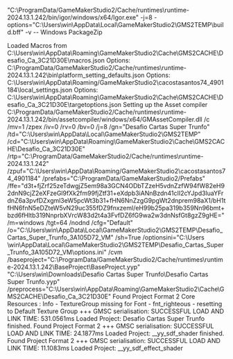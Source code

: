 "C:\ProgramData/GameMakerStudio2/Cache/runtimes\runtime-2024.13.1.242/bin/igor/windows/x64/Igor.exe"  -j=8  -options="C:\Users\win\AppData\Local\GameMakerStudio2\GMS2TEMP\build.bff" -v -- Windows PackageZip

Loaded Macros from C:\Users\win\AppData\Roaming\GameMakerStudio2\Cache\GMS2CACHE\Desafio_Ca_3C21D30E\macros.json
Options: C:\ProgramData/GameMakerStudio2/Cache/runtimes\runtime-2024.13.1.242\bin\platform_setting_defaults.json
Options: C:\Users\win\AppData\Roaming/GameMakerStudio2\cacostasantos74_4901184\local_settings.json
Options: C:\Users\win\AppData\Roaming\GameMakerStudio2\Cache\GMS2CACHE\Desafio_Ca_3C21D30E\targetoptions.json
Setting up the Asset compiler
C:\ProgramData/GameMakerStudio2/Cache/runtimes\runtime-2024.13.1.242/bin/assetcompiler/windows/x64/GMAssetCompiler.dll  /c /mv=1 /zpex /iv=0 /rv=0 /bv=0 /j=8  /gn="Desafio Cartas Super Trunfo" /td="C:\Users\win\AppData\Local\GameMakerStudio2\GMS2TEMP" /cd="C:\Users\win\AppData\Roaming\GameMakerStudio2\Cache\GMS2CACHE\Desafio_Ca_3C21D30E" /rtp="C:\ProgramData/GameMakerStudio2/Cache/runtimes\runtime-2024.13.1.242" /zpuf="C:\Users\win\AppData\Roaming/GameMakerStudio2\cacostasantos74_4901184" /prefabs="C:\ProgramData/GameMakerStudio2/Prefabs"   /ffe="d3t+fjZrf25zeTdwgjZ5em98a3GCN4ODbTZzeH5vdnZzfW94fW82eH92dnN9cjZ2eXFzeGl9fXk2fm99fjZtf31+eXdpb3iANnBzdn41cII2cYJpd3luaYFrdnZ6a3pvfDZxgml3eW5pcWt3b31+fHN6NnZzgG9pgWt2dnprem98aX1/bH1tfHN6fnN5eDZteW5vN29uc355fDZ9fnxzeml/eH99b25pa319b359Nn96bmt+bzd6fHltb319NnprbXVrcW83d2t4a3FvfDZ6fG9wa2w3dnNsfGt8gzZ9gHE=" /m=windows /tgt=64 /nodnd /cfg="Default" /o="C:\Users\win\AppData\Local\GameMakerStudio2\GMS2TEMP\Desafio_Cartas_Super_Trunfo_3A105D72_VM" /sh=True /optionsini="C:\Users
\win\AppData\Local\GameMakerStudio2\GMS2TEMP\Desafio_Cartas_Super_Trunfo_3A105D72_VM\options.ini"  /cvm /baseproject="C:\ProgramData/GameMakerStudio2/Cache/runtimes\runtime-2024.13.1.242\BaseProject\BaseProject.yyp" "C:\Users\win\Downloads\Desafio Cartas Super Trunfo\Desafio Cartas Super Trunfo.yyp" /preprocess="C:\Users\win\AppData\Roaming\GameMakerStudio2\Cache\GMS2CACHE\Desafio_Ca_3C21D30E"
Found Project Format 2
Core Resources : Info - TextureGroup missing for Font - fnt_righteous - resetting to Default Texture Group
+++ GMSC serialisation:  SUCCESSFUL LOAD AND LINK TIME: 531.0561ms
Loaded Project: Desafio Cartas Super Trunfo
finished.
Found Project Format 2
+++ GMSC serialisation:  SUCCESSFUL LOAD AND LINK TIME: 24.1877ms
Loaded Project: __yy_sdf_shader
finished.
Found Project Format 2
+++ GMSC serialisation:  SUCCESSFUL LOAD AND LINK TIME: 11.1083ms
Loaded Project: __yy_sdf_effect_shader
